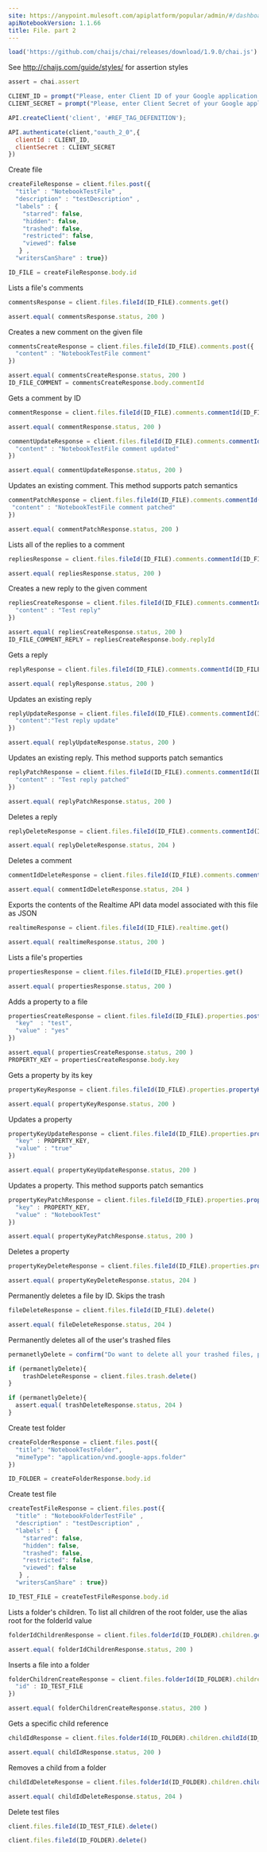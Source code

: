 ```yaml
---
site: https://anypoint.mulesoft.com/apiplatform/popular/admin/#/dashboard/apis/12164/versions/12574/portal/pages/13395/edit
apiNotebookVersion: 1.1.66
title: File. part 2
---
```


```javascript
load('https://github.com/chaijs/chai/releases/download/1.9.0/chai.js')
```

See http://chaijs.com/guide/styles/ for assertion styles

```javascript
assert = chai.assert
```

```javascript
CLIENT_ID = prompt("Please, enter Client ID of your Google application.")
CLIENT_SECRET = prompt("Please, enter Client Secret of your Google application.")
```

```javascript
API.createClient('client', '#REF_TAG_DEFENITION');
```

```javascript
API.authenticate(client,"oauth_2_0",{
  clientId : CLIENT_ID,
  clientSecret : CLIENT_SECRET
})
```

Create file

```javascript
createFileResponse = client.files.post({
  "title" : "NotebookTestFile" ,
  "description" : "testDescription" ,
  "labels" : {
    "starred": false,
    "hidden": false,
    "trashed": false,
    "restricted": false,
    "viewed": false
   } ,
  "writersCanShare" : true})
```

```javascript
ID_FILE = createFileResponse.body.id
```


Lists a file's comments

```javascript
commentsResponse = client.files.fileId(ID_FILE).comments.get()
```

```javascript
assert.equal( commentsResponse.status, 200 )
```

Creates a new comment on the given file

```javascript
commentsCreateResponse = client.files.fileId(ID_FILE).comments.post({
  "content" : "NotebookTestFile comment" 
})
```

```javascript
assert.equal( commentsCreateResponse.status, 200 )
ID_FILE_COMMENT = commentsCreateResponse.body.commentId
```

Gets a comment by ID

```javascript
commentResponse = client.files.fileId(ID_FILE).comments.commentId(ID_FILE_COMMENT).get()
```

```javascript
assert.equal( commentResponse.status, 200 )
```

```javascript
commentUpdateResponse = client.files.fileId(ID_FILE).comments.commentId(ID_FILE_COMMENT).put({
  "content" : "NotebookTestFile comment updated" 
})
```

```javascript
assert.equal( commentUpdateResponse.status, 200 )
```

Updates an existing comment. This method supports patch semantics

```javascript
commentPatchResponse = client.files.fileId(ID_FILE).comments.commentId(ID_FILE_COMMENT).patch({
 "content" : "NotebookTestFile comment patched" 
})
```

```javascript
assert.equal( commentPatchResponse.status, 200 )
```

Lists all of the replies to a comment

```javascript
repliesResponse = client.files.fileId(ID_FILE).comments.commentId(ID_FILE_COMMENT).replies.get()
```

```javascript
assert.equal( repliesResponse.status, 200 )
```

Creates a new reply to the given comment

```javascript
repliesCreateResponse = client.files.fileId(ID_FILE).comments.commentId(ID_FILE_COMMENT).replies.post({
  "content" : "Test reply" 
})
```

```javascript
assert.equal( repliesCreateResponse.status, 200 )
ID_FILE_COMMENT_REPLY = repliesCreateResponse.body.replyId
```

Gets a reply

```javascript
replyResponse = client.files.fileId(ID_FILE).comments.commentId(ID_FILE_COMMENT).replies.replyId(ID_FILE_COMMENT_REPLY).get()
```

```javascript
assert.equal( replyResponse.status, 200 )
```

Updates an existing reply

```javascript
replyUpdateResponse = client.files.fileId(ID_FILE).comments.commentId(ID_FILE_COMMENT).replies.replyId(ID_FILE_COMMENT_REPLY).put({
  "content":"Test reply update"
})
```

```javascript
assert.equal( replyUpdateResponse.status, 200 )
```

Updates an existing reply. This method supports patch semantics

```javascript
replyPatchResponse = client.files.fileId(ID_FILE).comments.commentId(ID_FILE_COMMENT).replies.replyId(ID_FILE_COMMENT_REPLY).patch({
  "content" : "Test reply patched" 
})
```

```javascript
assert.equal( replyPatchResponse.status, 200 )
```

Deletes a reply

```javascript
replyDeleteResponse = client.files.fileId(ID_FILE).comments.commentId(ID_FILE_COMMENT).replies.replyId(ID_FILE_COMMENT_REPLY).delete()
```

```javascript
assert.equal( replyDeleteResponse.status, 204 )
```

Deletes a comment

```javascript
commentIdDeleteResponse = client.files.fileId(ID_FILE).comments.commentId(ID_FILE_COMMENT).delete()
```

```javascript
assert.equal( commentIdDeleteResponse.status, 204 )
```

Exports the contents of the Realtime API data model associated with this file as JSON

```javascript
realtimeResponse = client.files.fileId(ID_FILE).realtime.get()
```

```javascript
assert.equal( realtimeResponse.status, 200 )
```

Lists a file's properties

```javascript
propertiesResponse = client.files.fileId(ID_FILE).properties.get()
```

```javascript
assert.equal( propertiesResponse.status, 200 )
```

Adds a property to a file

```javascript
propertiesCreateResponse = client.files.fileId(ID_FILE).properties.post({
  "key"  : "test",
  "value" : "yes"
})
```

```javascript
assert.equal( propertiesCreateResponse.status, 200 )
PROPERTY_KEY = propertiesCreateResponse.body.key
```

Gets a property by its key

```javascript
propertyKeyResponse = client.files.fileId(ID_FILE).properties.propertyKey(PROPERTY_KEY).get()
```

```javascript
assert.equal( propertyKeyResponse.status, 200 )
```

Updates a property

```javascript
propertyKeyUpdateResponse = client.files.fileId(ID_FILE).properties.propertyKey(PROPERTY_KEY).put({
  "key" : PROPERTY_KEY,
  "value" : "true"
})
```

```javascript
assert.equal( propertyKeyUpdateResponse.status, 200 )
```

Updates a property. This method supports patch semantics

```javascript
propertyKeyPatchResponse = client.files.fileId(ID_FILE).properties.propertyKey(PROPERTY_KEY).patch({
  "key" : PROPERTY_KEY,
  "value" : "NotebookTest"
})
```

```javascript
assert.equal( propertyKeyPatchResponse.status, 200 )
```

Deletes a property

```javascript
propertyKeyDeleteResponse = client.files.fileId(ID_FILE).properties.propertyKey(PROPERTY_KEY).delete()
```

```javascript
assert.equal( propertyKeyDeleteResponse.status, 204 )
```

Permanently deletes a file by ID. Skips the trash

```javascript
fileDeleteResponse = client.files.fileId(ID_FILE).delete()
```

```javascript
assert.equal( fileDeleteResponse.status, 204 )
```

Permanently deletes all of the user's trashed files

```javascript
permanetlyDelete = confirm("Do want to delete all your trashed files, permanently?")
```

```javascript
if (permanetlyDelete){
	trashDeleteResponse = client.files.trash.delete()
}
```

```javascript
if (permanetlyDelete){
  assert.equal( trashDeleteResponse.status, 204 )
}  
```

Create test folder

```javascript
createFolderResponse = client.files.post({
  "title": "NotebookTestFolder",
  "mimeType": "application/vnd.google-apps.folder"
})
```

```javascript
ID_FOLDER = createFolderResponse.body.id
```

Create test file

```javascript
createTestFileResponse = client.files.post({
  "title" : "NotebookFolderTestFile" ,
  "description" : "testDescription" ,
  "labels" : {
    "starred": false,
    "hidden": false,
    "trashed": false,
    "restricted": false,
    "viewed": false
   } ,
  "writersCanShare" : true})
```

```javascript
ID_TEST_FILE = createTestFileResponse.body.id
```

Lists a folder's children. To list all children of the root folder, use the alias root for the folderId value

```javascript
folderIdChildrenResponse = client.files.folderId(ID_FOLDER).children.get()
```

```javascript
assert.equal( folderIdChildrenResponse.status, 200 )
```

Inserts a file into a folder

```javascript
folderChildrenCreateResponse = client.files.folderId(ID_FOLDER).children.post({
  "id" : ID_TEST_FILE
})
```

```javascript
assert.equal( folderChildrenCreateResponse.status, 200 )
```

Gets a specific child reference

```javascript
childIdResponse = client.files.folderId(ID_FOLDER).children.childId(ID_TEST_FILE).get()
```

```javascript
assert.equal( childIdResponse.status, 200 )
```

Removes a child from a folder

```javascript
childIdDeleteResponse = client.files.folderId(ID_FOLDER).children.childId(ID_TEST_FILE).delete()
```

```javascript
assert.equal( childIdDeleteResponse.status, 204 )
```

Delete test files

```javascript
client.files.fileId(ID_TEST_FILE).delete()
```

```javascript
client.files.fileId(ID_FOLDER).delete()
```